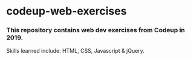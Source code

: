 # codeup-web-exercises
### This repository contains web dev exercises from Codeup in 2019. 

<p>Skills learned include: HTML, CSS, Javascript & jQuery.</p>